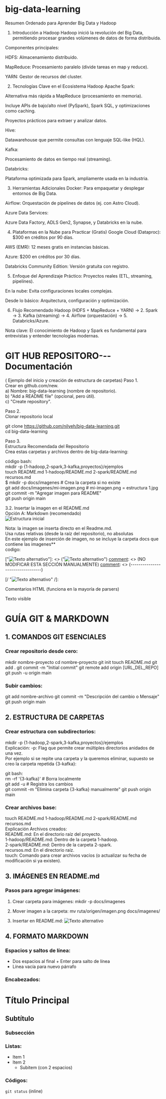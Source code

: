 # big-data-learning     

Resumen Ordenado para Aprender Big Data y Hadoop
1. Introducción a Hadoop
Hadoop inició la revolución del Big Data, permitiendo procesar grandes volúmenes de datos de forma distribuida.

Componentes principales:

HDFS: Almacenamiento distribuido.

MapReduce: Procesamiento paralelo (divide tareas en map y reduce).

YARN: Gestor de recursos del cluster.

2. Tecnologías Clave en el Ecosistema Hadoop
Apache Spark:

Alternativa más rápida a MapReduce (procesamiento en memoria).

Incluye APIs de bajo/alto nivel (PySpark), Spark SQL, y optimizaciones como caching.

Proyectos prácticos para extraer y analizar datos.

Hive:

Datawarehouse que permite consultas con lenguaje SQL-like (HQL).

Kafka:

Procesamiento de datos en tiempo real (streaming).

Databricks:

Plataforma optimizada para Spark, ampliamente usada en la industria.

3. Herramientas Adicionales
Docker: Para empaquetar y desplegar entornos de Big Data.

Airflow: Orquestación de pipelines de datos (ej. con Astro Cloud).

Azure Data Services:

Azure Data Factory, ADLS Gen2, Synapse, y Databricks en la nube.

4. Plataformas en la Nube para Practicar (Gratis)
Google Cloud (Dataproc): $300 en créditos por 90 días.

AWS (EMR): 12 meses gratis en instancias básicas.

Azure: $200 en créditos por 30 días.

Databricks Community Edition: Versión gratuita con registro.

5. Enfoque del Aprendizaje
Práctico: Proyectos reales (ETL, streaming, pipelines).

En la nube: Evita configuraciones locales complejas.

Desde lo básico: Arquitectura, configuración y optimización.

6. Flujo Recomendado
Hadoop (HDFS + MapReduce + YARN) → 2. Spark → 3. Kafka (streaming) → 4. Airflow (orquestación) → 5. Databricks/Azure.

Nota clave: El conocimiento de Hadoop y Spark es fundamental para entrevistas y entender tecnologías modernas.

# GIT HUB REPOSITORO---Documentación  
( Ejemplo del inicio y creación de estructura de carpetas)
Paso 1.  
Crear en github.com/new.  
a) Nombre: big-data-learning (nombre de repositorio).  
b) "Add a README file" (opcional, pero útil).  
c) "Create repository".  

Paso 2.  
Clonar repositorio local  

git clone https://github.com/nilyeh/big-data-learning.git  
cd big-data-learning  

Paso 3.  
Estructura Recomendada del Repositorio  
Crea estas carpetas y archivos dentro de big-data-learning:  

código bash:  
mkdir -p {1-hadoop,2-spark,3-kafka,proyectos}/ejemplos  
touch README.md 1-hadoop/README.md 2-spark/README.md recursos.md  
$ mkdir -p docs/imagenes  # Crea la carpeta si no existe  
git add docs/imagenes/mi-imagen.png # mi-imagen.png = estructura 1.jpg    
git commit -m "Agregar imagen para README"  
git push origin main  

3.2. Insertar la imagen en el README.md  
Opción A: Markdown (recomendado)  
![Estructura inicial](docs/imagenes/estructura1.jpg) 

Nota: la imagen se inserta directo en el Readme.md.  
Usa rutas relativas (desde la raíz del repositorio), no absolutas  
En este ejemplo de inserción de imagen, no se incluye la carpeta docs que contiene las imagenes**  
codigo:    

["![Texto alternativo](ruta/a/la/imagen.png)"]: <> ("![Texto alternativo](ruta/a/la/imagen.png)")
[comment]: <> (NO MODIFICAR ESTA SECCIÓN MANUALMENTE)
[comment]: <> (---------------------------------)

<!-- 
"![Texto alternativo](ruta/a/la/imagen.png)"
-->  
[/ "![Texto alternativo](ruta/a/la/imagen.png)" /]:  

[//]: # (Este es un comentario en GitHub)
[comment]: <> (Esta es otra variante)  

Comentarios HTML (funciona en la mayoría de parsers)
<!-- Este es un comentario invisible en el renderizado final -->
Texto visible

<!-- 
"!"Comentario multilínea
Puede abarcar varias líneas
-->  

[//]: # "TODO: Agregar sección de ejemplos"
[//]: # "FIXME: Revisar este enlace"

# GUÍA  GIT & MARKDOWN

## 1. COMANDOS GIT ESENCIALES

### Crear repositorio desde cero:
mkdir nombre-proyecto
cd nombre-proyecto
git init
touch README.md
git add .
git commit -m "Initial commit"
git remote add origin [URL_DEL_REPO]
git push -u origin main

### Subir cambios:
git add nombre-archivo
git commit -m "Descripción del cambio o Mensaje"
git push origin main

## 2. ESTRUCTURA DE CARPETAS

### Crear estructura con subdirectorios:
mkdir -p {1-hadoop,2-spark,3-kafka,proyectos}/ejemplos  
Explicación:
-p: Flag que permite crear múltiples directorios anidados de una vez.  
Por ejemplo si se repite una carpeta y la queremos eliminar, supuesto se creo la carpeta repetida {3-kafka}:  

git bash:  
rm -rf '{3-kafka}'  # Borra localmente  
git add -u  # Registra los cambios  
git commit -m "Elimina carpeta {3-kafka} manualmente"
git push origin main  

### Crear archivos base:
touch README.md 1-hadoop/README.md 2-spark/README.md recursos.md  
Explicación Archivos creados:  
README.md: En el directorio raíz del proyecto.  
1-hadoop/README.md: Dentro de la carpeta 1-hadoop.  
2-spark/README.md: Dentro de la carpeta 2-spark.  
recursos.md: En el directorio raíz.  
touch: Comando para crear archivos vacíos (o actualizar su fecha de modificación si ya existen).  

## 3. IMÁGENES EN README.md

### Pasos para agregar imágenes:
1. Crear carpeta para imágenes:
mkdir -p docs/imagenes

2. Mover imagen a la carpeta:
mv ruta/origen/imagen.png docs/imagenes/

3. Insertar en README.md:
![Texto alternativo](docs/imagenes/imagen.png)

## 4. FORMATO MARKDOWN

### Espacios y saltos de línea:
- Dos espacios al final + Enter para salto de línea  
- Línea vacía para nuevo párrafo

### Encabezados:
# Título Principal
## Subtítulo
### Subsección

### Listas:
- Item 1
- Item 2
  - Subitem (con 2 espacios)

### Códigos:
`git status` (inline)

